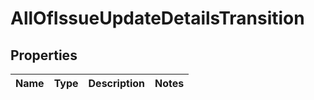 # AllOfIssueUpdateDetailsTransition

## Properties
Name | Type | Description | Notes
------------ | ------------- | ------------- | -------------
